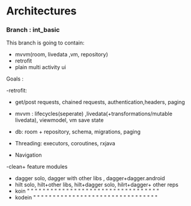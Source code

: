 # Architectures


### Branch : int_basic
This branch is going to contain:
- mvvm(room, livedata ,vm, repository)
- retrofit
- plain multi activity ui



Goals :


-retrofit:
 - get/post requests, chained requests, authentication,headers, paging
  
- mvvm : lifecycles(seperate) ,livedata(+transformations/mutable livedata), viewmodel, vm save state
- db: room + repository, schema, migrations, paging

- Threading: executors, coroutines, rxjava

- Navigation

-clean+ feature modules

- dagger solo, dagger with other libs , dagger+dagger.android
- hilt solo, hilt+other libs, hilt+dagger solo, hilrt+dagger+ other reps
- koin " " " " " " " " " " " " " " " " " " " " " " " " " " " " " " " " " "
- kodein  " " " " " " " " " " " " " " " " " " " " " " " " " " " " " " " " 








 
